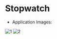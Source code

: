 # Stopwatch
- Application Images:

![1](https://user-images.githubusercontent.com/58858983/98234268-412a7880-1f71-11eb-8d5d-6cd9a2b18ac6.jpg)
![2](https://user-images.githubusercontent.com/58858983/98234328-57383900-1f71-11eb-9d00-82cef07e83ba.jpg)

